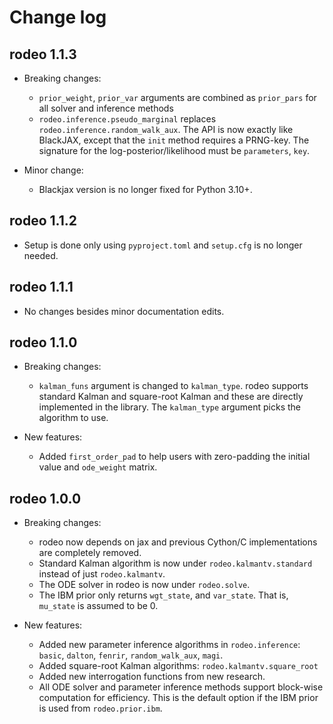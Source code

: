 # Change log

## rodeo 1.1.3

* Breaking changes:
    * `prior_weight`, `prior_var` arguments are combined as `prior_pars` for all solver and inference methods
    * `rodeo.inference.pseudo_marginal` replaces `rodeo.inference.random_walk_aux`. The API is now exactly like BlackJAX, except that the `init` method requires a PRNG-key. The signature for the log-posterior/likelihood must be `parameters`, `key`. 

* Minor change:
    * Blackjax version is no longer fixed for Python 3.10+.

## rodeo 1.1.2

* Setup is done only using `pyproject.toml` and `setup.cfg` is no longer needed.

## rodeo 1.1.1

* No changes besides minor documentation edits.

## rodeo 1.1.0

* Breaking changes:
    * `kalman_funs` argument is changed to `kalman_type`. rodeo supports standard Kalman and square-root Kalman and these are directly implemented in the library. The `kalman_type` argument picks the algorithm to use.

* New features:
    * Added `first_order_pad` to help users with zero-padding the initial value and `ode_weight` matrix.

## rodeo 1.0.0

* Breaking changes:
    * rodeo now depends on jax and previous Cython/C implementations are completely removed.
    * Standard Kalman algorithm is now under `rodeo.kalmantv.standard` instead of just `rodeo.kalmantv`.
    * The ODE solver in rodeo is now under `rodeo.solve`.
    * The IBM prior only returns `wgt_state`, and `var_state`. That is, `mu_state` is assumed to be 0.

* New features:
    * Added new parameter inference algorithms in `rodeo.inference`: `basic`, `dalton`, `fenrir`, `random_walk_aux`, `magi`.
    * Added square-root Kalman algorithms: `rodeo.kalmantv.square_root`
    * Added new interrogation functions from new research.
    * All ODE solver and parameter inference methods support block-wise computation for efficiency. This is the default option if the IBM prior is used from `rodeo.prior.ibm`.
